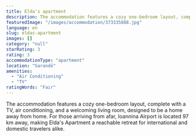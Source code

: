 ```yaml
---
title: Elda's apartment
description: The accommodation features a cozy one-bedroom layout, complete with a TV, air conditioning, and a welcoming living room, designed to be a home away from home. F
featuredImage: "/images/accommodation/373335888.jpg"
language: en
slug: eldas-apartment
images: []
category: "null"
starRating: 3
rating: 3
accommodationType: "apartment"
location: "Sarandë"
amenities:
  - "Air Conditioning"
  - "TV"
ratingWords: "Fair"
---
```


The accommodation features a cozy one-bedroom layout, complete with a TV, air conditioning, and a welcoming living room, designed to be a home away from home. For those arriving from afar, Ioannina Airport is located 97 km away, making Elda's Apartment a reachable retreat for international and domestic travelers alike.

